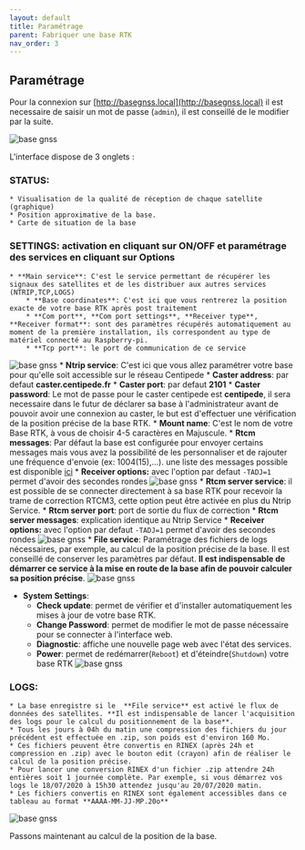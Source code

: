 ```yaml
---
layout: default
title: Paramétrage
parent: Fabriquer une base RTK
nav_order: 3
---
```


## Paramétrage

Pour la connexion sur [http://basegnss.local](http://basegnss.local) il est necessaire de saisir un mot de passe (``admin``), il est conseillé de le modifier par la suite.

![base gnss](https://jancelin.github.io/docs-centipedeRTK/assets/images/basegnss/basegnss1.gif)

L'interface dispose de 3 onglets :

### **STATUS**: 
	* Visualisation de la qualité de réception de chaque satellite (graphique)
	* Position approximative de la base.
	* Carte de situation de la base
### **SETTINGS**: activation en cliquant sur **ON/OFF** et paramétrage des services en cliquant sur **Options**
	* **Main service**: C'est le service permettant de récupérer les signaux des satellites et de les distribuer aux autres services (NTRIP,TCP,LOGS)
		* **Base coordinates**: C'est ici que vous rentrerez la position exacte de votre base RTK après post traitement
		* **Com port**, **Com port settings**, **Receiver type**, **Receiver format**: sont des paramètres récupérés automatiquement au moment de la première installation, ils correspondent au type de matériel connecté au Raspberry-pi.
		* **Tcp port**: le port de communication de ce service
![base gnss](https://jancelin.github.io/docs-centipedeRTK/assets/images/basegnss/basegnss_settings1.png)
	* **Ntrip service**: C'est ici que vous allez paramétrer votre base pour qu'elle soit accessible sur le réseau Centipede
		* **Caster address**: par defaut **caster.centipede.fr**
		* **Caster port**: par defaut **2101**
		* **Caster password**: Le mot de passe pour le caster centipede est **centipede**, il sera necessaire dans le futur de déclarer sa base à l'administrateur avant de pouvoir avoir une connexion au caster, le but est d'effectuer une vérification de la position précise de la base RTK.
		* **Mount name**: C'est le nom de votre Base RTK, à vous de choisir 4-5 caractères en Majuscule.
		* **Rtcm messages**: Par défaut la base est configurée pour envoyer certains messages mais vous avez la possibilité de les personnaliser et de rajouter une fréquence d'envoie (ex: 1004(15),...). une liste des messages possible est disponible [ici](https://www.use-snip.com/kb/knowledge-base/rtcm-3-message-list/?gclid=EAIaIQobChMI6NC3pcj06QIVg53VCh3T1gG8EAAYASAAEgKGD_D_BwE)
		* **Receiver options:** avec l'option par defaut ```-TADJ=1``` permet d'avoir des secondes rondes
![base gnss](https://jancelin.github.io/docs-centipedeRTK/assets/images/basegnss/basegnss_settings2.png)
	* **Rtcm server service**: il est possible de se connecter directement à sa base RTK pour recevoir la trame de correction RTCM3, cette option peut être activée en plus du Ntrip Service.
		* **Rtcm server port**: port de sortie du flux de correction
		* **Rtcm server messages**: explication identique au Ntrip Service
		* **Receiver options:** avec l'option par defaut ```-TADJ=1``` permet d'avoir des secondes rondes
![base gnss](https://jancelin.github.io/docs-centipedeRTK/assets/images/basegnss/basegnss_settings3.png)
	* **File service**: Paramétrage des fichiers de logs nécessaires, par exemple, au calcul de la position précise de la base. Il est conseillé de conserver les paramètres par défaut. **Il est indispensable de démarrer ce service à la mise en route de la base afin de pouvoir calculer sa position précise**.
![base gnss](https://jancelin.github.io/docs-centipedeRTK/assets/images/basegnss/basegnss_settings4.png)
* **System Settings**:
	* **Check update**: permet de vérifier et d'installer automatiquement les mises à jour de votre base RTK.
	* **Change Password**: permet de modifier le mot de passe nécessaire pour se connecter à l'interface web.
	* **Diagnostic**: affiche une nouvelle page web avec l'état des services. 
	* **Power**: permet de redémarrer(```Reboot```) et d'éteindre(```Shutdown```) votre base RTK
![base gnss](https://jancelin.github.io/docs-centipedeRTK/assets/images/basegnss/basegnss_settings5.png)
	
### **LOGS**: 
	* La base enregistre si le  **File service** est activé le flux de données des satellites. **Il est indispensable de lancer l'acquisition des logs pour le calcul du positionnement de la base**.
	* Tous les jours à 04h du matin une compression des fichiers du jour précédent est effectuée en .zip, son poids est d'environ 160 Mo.
	* Ces fichiers peuvent être convertis en RINEX (après 24h et compression en .zip) avec le bouton edit (crayon) afin de réaliser le calcul de la position précise.
	* Pour lancer une conversion RINEX d'un fichier .zip attendre 24h entières soit 1 journée complète. Par exemple, si vous démarrez vos logs le 18/07/2020 à 15h30 attendez jusqu'au 20/07/2020 matin.
	* Les fichiers convertis en RINEX sont également accessibles dans ce tableau au format **AAAA-MM-JJ-MP.20o**

![base gnss](https://jancelin.github.io/docs-centipedeRTK/assets/images/basegnss/basegnss_settings6.png)

Passons maintenant au calcul de la position de la base.

